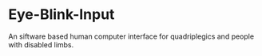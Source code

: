 # Eye-Blink-Input
An siftware based human computer interface for quadriplegics and people with disabled limbs.
